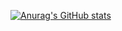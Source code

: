 [![Anurag's GitHub stats](https://github-readme-stats.vercel.app/api?username=sventhiel&theme=gradient&show=reviews,discussions_started,discussions_answered,prs_merged,prs_merged_percentage)](https://github.com/anuraghazra/github-readme-stats)

<!--
**sventhiel/sventhiel** is a ✨ _special_ ✨ repository because its `README.md` (this file) appears on your GitHub profile.

Here are some ideas to get you started:

- 🔭 I’m currently working on ...
- 🌱 I’m currently learning ...
- 👯 I’m looking to collaborate on ...
- 🤔 I’m looking for help with ...
- 💬 Ask me about ...
- 📫 How to reach me: ...
- 😄 Pronouns: ...
- ⚡ Fun fact: ...
-->
